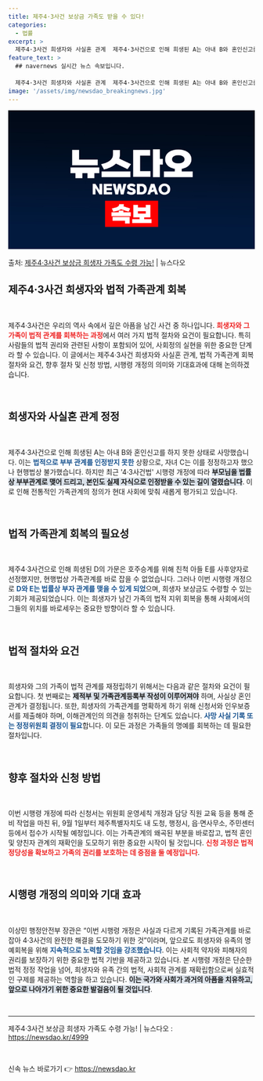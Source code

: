 ```yaml
---
title: 제주4·3사건 보상금 가족도 받을 수 있다!
categories:
  - 법률
excerpt: >
  제주4·3사건 희생자와 사실혼 관계  제주4·3사건으로 인해 희생된 A는 아내 B와 혼인신고를 하지 못한 상…
feature_text: >
  ## navernews 실시간 뉴스 속보입니다.

  제주4·3사건 희생자와 사실혼 관계  제주4·3사건으로 인해 희생된 A는 아내 B와 혼인신고를 하지 못한 상…
image: '/assets/img/newsdao_breakingnews.jpg'
---
```


![뉴스다오 속보](/assets/img/newsdao_breakingnews.jpg)

<p>출처: <a href="https://newsdao.kr/4999" rel="dofollow">제주4·3사건 보상금 희생자 가족도 수령 가능!</a> | 뉴스다오</p>

<h2 data-ke-size="size26">제주4·3사건 희생자와 법적 가족관계 회복</h2>

<p data-ke-size="size16">&nbsp;</p>

제주4·3사건은 우리의 역사 속에서 깊은 아픔을 남긴 사건 중 하나입니다. <b><span style="color: #ee2323;">희생자와 그 가족이 법적 관계를 회복하는 과정</span></b>에서 여러 가지 법적 절차와 요건이 필요합니다. 특히 사람들의 법적 권리와 관련된 사항이 포함되어 있어, 사회정의 실현을 위한 중요한 단계라 할 수 있습니다. 이 글에서는 제주4·3사건 희생자와 사실혼 관계, 법적 가족관계 회복 절차와 요건, 향후 절차 및 신청 방법, 시행령 개정의 의미와 기대효과에 대해 논의하겠습니다.

<p data-ke-size="size16">&nbsp;</p>

<h2 data-ke-size="size26">희생자와 사실혼 관계 정정</h2>

<p data-ke-size="size16">&nbsp;</p>

제주4·3사건으로 인해 희생된 A는 아내 B와 혼인신고를 하지 못한 상태로 사망했습니다. 이는 <b><span style="color: #1a5490;">법적으로 부부 관계를 인정받지 못한</span></b> 상황으로, 자녀 C는 이를 정정하고자 했으나 현행법상 불가했습니다. 하지만 최근 '4·3사건법' 시행령 개정에 따라 <b><span style="background-color: #21538527;">부모님을 법률상 부부관계로 맺어 드리고, 본인도 실제 자식으로 인정받을 수 있는 길이 열렸습니다</span></b>. 이로 인해 전통적인 가족관계의 정의가 현대 사회에 맞춰 새롭게 평가되고 있습니다.

<p data-ke-size="size16">&nbsp;</p>

<h2 data-ke-size="size26">법적 가족관계 회복의 필요성</h2>

<p data-ke-size="size16">&nbsp;</p>

제주4·3사건으로 인해 희생된 D의 가문은 호주승계를 위해 친척 아들 E를 사후양자로 선정했지만, 현행법상 가족관계를 바로 잡을 수 없었습니다. 그러나 이번 시행령 개정으로 <b><span style="color: #1a5490;">D와 E는 법률상 부자 관계를 맺을 수 있게 되었</span></b>으며, 희생자 보상금도 수령할 수 있는 기회가 제공되었습니다. 이는 희생자가 남긴 가족의 법적 지위 회복을 통해 사회에서의 그들의 위치를 바로세우는 중요한 방향이라 할 수 있습니다.

<p data-ke-size="size16">&nbsp;</p>

<h2 data-ke-size="size26">법적 절차와 요건</h2>

<p data-ke-size="size16">&nbsp;</p>

희생자와 그의 가족이 법적 관계를 재정립하기 위해서는 다음과 같은 절차와 요건이 필요합니다. 첫 번째로는 <b><span style="background-color: #21538527;">제적부 및 가족관계등록부 작성이 이루어져야</span></b> 하며, 사실상 혼인관계가 결정됩니다. 또한, 희생자의 가족관계를 명확하게 하기 위해 신청서와 인우보증서를 제출해야 하며, 이해관계인의 의견을 청취하는 단계도 있습니다. <b><span style="color: #1a5490;">사망 사실 기록 또는 정정위원회 결정이 필요</span></b>합니다. 이 모든 과정은 가족들의 명예를 회복하는 데 필요한 절차입니다.

<p data-ke-size="size16">&nbsp;</p>

<h2 data-ke-size="size26">향후 절차와 신청 방법</h2>

<p data-ke-size="size16">&nbsp;</p>

이번 시행령 개정에 따라 신청서는 위원회 운영세칙 개정과 담당 직원 교육 등을 통해 준비 작업을 마친 뒤, 9월 1일부터 제주특별자치도 내 도청, 행정시, 읍·면사무소, 주민센터 등에서 접수가 시작될 예정입니다. 이는 가족관계의 왜곡된 부분을 바로잡고, 법적 혼인 및 양친자 관계의 재확인을 도모하기 위한 중요한 시작이 될 것입니다. <b><span style="color: #ee2323;">신청 과정은 법적 정당성을 확보하고 가족의 권리를 보호하는 데 중점을 둘 예정입니다</span></b>.

<p data-ke-size="size16">&nbsp;</p>

<h2 data-ke-size="size26">시행령 개정의 의미와 기대 효과</h2>

<p data-ke-size="size16">&nbsp;</p>

이상민 행정안전부 장관은 “이번 시행령 개정은 사실과 다르게 기록된 가족관계를 바로잡아 4·3사건의 완전한 해결을 도모하기 위한 것”이라며, 앞으로도 희생자와 유족의 명예회복을 위해 <b><span style="color: #1a5490;">지속적으로 노력할 것임을 강조했습니다</span></b>. 이는 사회적 약자와 피해자의 권리를 보장하기 위한 중요한 법적 기반을 제공하고 있습니다. 본 시행령 개정은 단순한 법적 정정 작업을 넘어, 희생자와 유족 간의 법적, 사회적 관계를 재확립함으로써 실효적인 구제를 제공하는 역할을 하고 있습니다. <b><span style="background-color: #21538527;">이는 국가와 사회가 과거의 아픔을 치유하고, 앞으로 나아가기 위한 중요한 발걸음이 될 것입니다</span></b>.

<p data-ke-size="size16">&nbsp;</p>

<hr />

<p data-ke-size="size16">제주4·3사건 보상금 희생자 가족도 수령 가능! | 뉴스다오  : <a href="https://newsdao.kr/4999">https://newsdao.kr/4999</a></p>

<p data-ke-size="size16">&nbsp;</p> 

신속 뉴스 바로가기 👉 <a href="https://newsdao.kr" rel="dofollow">https://newsdao.kr</a>


